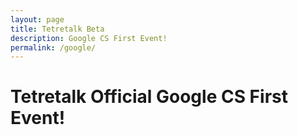 ```yaml
---
layout: page
title: Tetretalk Beta
description: Google CS First Event!
permalink: /google/
---
```


<div>
<h1 class="banner">Tetretalk Official Google CS First Event!</h1>
<style>
body  {
    background-image: url("https://stmed.net/sites/default/files/circle-wallpapers-25179-602399.jpg");
}
  
  @import url(https://fonts.googleapis.com/css?family=Rye);

body 
{ background: #eee; }

.banner {
  position: absolute;
  left: 50%;
  display: block;
  margin: 100px -200px;
  width: 900px;
  height: 60px;
  border: 1px solid #8a1;
  font: normal 30px/60px 'Rye';
  text-align: center;
  color: #451;
  background: #9b2;
  border-radius: 4px;
  box-shadow: 0 0 30px rgba(0,0,0,.15) inset,
      				0 6px 10px rgba(0,0,0,.15);
}

.banner::before,
.banner::after {
  content: '';
  position: absolute;
  z-index: -1;
  left: -70px;
  top: 24px;
  display: block;
  width: 40px;
  height: 0px;
  border: 30px solid #9b2;
  border-right: 20px solid #791;
  border-bottom-color: #94b81e;
  border-left-color: transparent;
  transform: rotate(-5deg);
}

.banner::after {
  left: auto;
  right: -70px;
  border-left: 20px solid #791;
  border-right: 30px solid transparent;
  transform: rotate(5deg);
}

</style>
</div>

